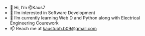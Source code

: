 - 👋 Hi, I’m @Kaus7
- 👀 I’m interested in Software Development
- 🌱 I’m currently learning Web D and Python along with Electrical Engineering Courework 
- 📫 Reach me at kaustubh.b09@gmail.com

<!---
Kaus7/Kaus7 is a ✨ special ✨ repository because its `README.md` (this file) appears on your GitHub profile.
You can click the Preview link to take a look at your changes.
--->
